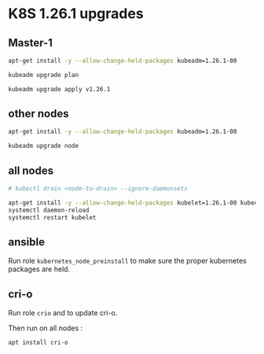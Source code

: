 # K8S 1.26.1 upgrades

## Master-1

```bash
apt-get install -y --allow-change-held-packages kubeadm=1.26.1-00

kubeadm upgrade plan

kubeadm upgrade apply v1.26.1
```

## other nodes

```bash
apt-get install -y --allow-change-held-packages kubeadm=1.26.1-00

kubeadm upgrade node
```

## all nodes

```bash
# kubectl drain <node-to-drain> --ignore-daemonsets

apt-get install -y --allow-change-held-packages kubelet=1.26.1-00 kubectl=1.26.1-00
systemctl daemon-reload
systemctl restart kubelet
```

## ansible

Run role `kubernetes_node_preinstall` to make sure the proper kubernetes packages are held.

## cri-o

Run role `crio` and to update cri-o.

Then run on all nodes :

```bash
apt install cri-o
```
